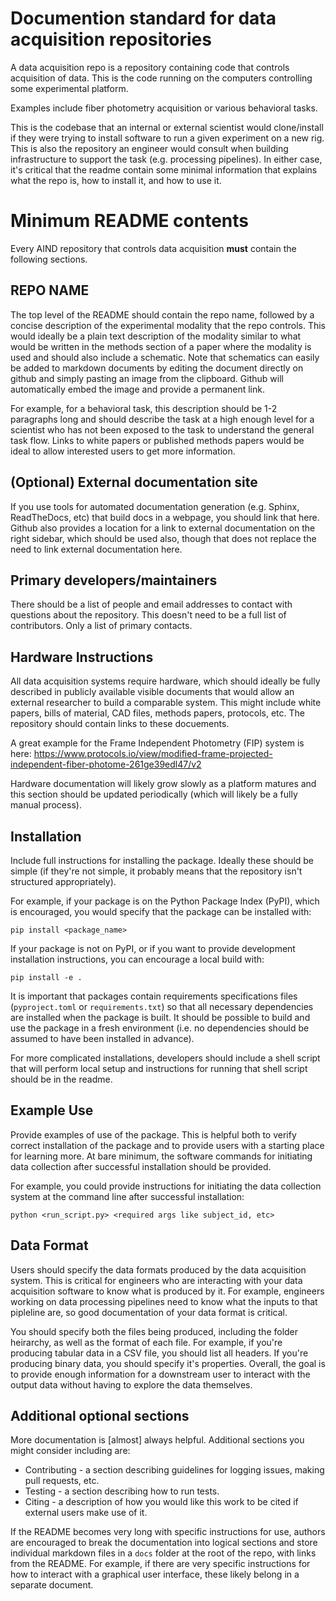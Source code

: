 # Documention standard for data acquisition repositories

A data acquisition repo is a repository containing code that controls acquisition of data. This is the code running on the computers controlling some experimental platform. 

Examples include fiber photometry acquisition or various behavioral tasks.  

This is the codebase that an internal or external scientist would clone/install if they were trying to install software to run a given experiment on a new rig. This is also the repository an engineer would consult when building infrastructure to support the task (e.g. processing pipelines). In either case, it's critical that the readme contain some minimal information that explains what the repo is, how to install it, and how to use it.

# Minimum README contents

Every AIND repository that controls data acquisition **must** contain the following sections.

## REPO NAME

The top level of the README should contain the repo name, followed by a concise description of the experimental modality that the repo controls. This would ideally be a plain text description of the modality similar to what would be written in the methods section of a paper where the modality is used and should also include a schematic. Note that schematics can easily be added to markdown documents by editing the document directly on github and simply pasting an image from the clipboard. Github will automatically embed the image and provide a permanent link.

For example, for a behavioral task, this description should be 1-2 paragraphs long and should describe the task at a high enough level for a scientist who has not been exposed to the task to understand the general task flow. Links to white papers or published methods papers would be ideal to allow interested users to get more information.

## (Optional) External documentation site

If you use tools for automated documentation generation (e.g. Sphinx, ReadTheDocs, etc) that build docs in a webpage, you should link that here. Github also provides a location for a link to external documentation on the right sidebar, which should be used also, though that does not replace the need to link external documentation here.

## Primary developers/maintainers

There should be a list of people and email addresses to contact with questions about the repository. This doesn't need to be a full list of contributors. Only a list of primary contacts.

## Hardware Instructions

All data acquisition systems require hardware, which should ideally be fully described in publicly available visible documents that would allow an external researcher to build a comparable system. This might include white papers, bills of material, CAD files, methods papers, protocols, etc. The repository should contain links to these docuements.

A great example for the Frame Independent Photometry (FIP) system is here: https://www.protocols.io/view/modified-frame-projected-independent-fiber-photome-261ge39edl47/v2

Hardware documentation will likely grow slowly as a platform matures and this section should be updated periodically (which will likely be a fully manual process).

## Installation

Include full instructions for installing the package. Ideally these should be simple (if they're not simple, it probably means that the repository isn't structured appropriately). 

For example, if your package is on the Python Package Index (PyPI), which is encouraged, you would specify that the package can be installed with:

```
pip install <package_name>
```

If your package is not on PyPI, or if you want to provide development installation instructions, you can encourage a local build with:

```
pip install -e .
```

It is important that packages contain requirements specifications files (`pyproject.toml` or `requirements.txt`) so that all necessary dependencies are installed when the package is built. It should be possible to build and use the package in a fresh environment (i.e. no dependencies should be assumed to have been installed in advance).

For more complicated installations, developers should include a shell script that will perform local setup and instructions for running that shell script should be in the readme. 

## Example Use

Provide examples of use of the package. This is helpful both to verify correct installation of the package and to provide users with a starting place for learning more. At bare minimum, the software commands for initiating data collection after successful installation should be provided. 

For example, you could provide instructions for initiating the data collection system at the command line after successful installation:

```
python <run_script.py> <required args like subject_id, etc>
```

## Data Format

Users should specify the data formats produced by the data acquisition system. This is critical for engineers who are interacting with your data acquisition software to know what is produced by it. For example, engineers working on data processing pipelines need to know what the inputs to that pipleline are, so good documentation of your data format is critical.

You should specify both the files being produced, including the folder heirarchy, as well as the format of each file. For example, if you're producing tabular data in a CSV file, you should list all headers. If you're producing binary data, you should specify it's properties. Overall, the goal is to provide enough information for a downstream user to interact with the output data without having to explore the data themselves.

## Additional optional sections

More documentation is [almost] always helpful. Additional sections you might consider including are:

* Contributing - a section describing guidelines for logging issues, making pull requests, etc.
* Testing - a section describing how to run tests.
* Citing - a description of how you would like this work to be cited if external users make use of it.

If the README becomes very long with specific instructions for use, authors are encouraged to break the documentation into logical sections and store individual markdown files in a `docs` folder at the root of the repo, with links from the README. For example, if there are very specific instructions for how to interact with a graphical user interface, these likely belong in a separate document.